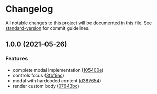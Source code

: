 # Changelog

All notable changes to this project will be documented in this file. See [standard-version](https://github.com/conventional-changelog/standard-version) for commit guidelines.

## 1.0.0 (2021-05-26)


### Features

* complete modal implementation ([105400e](https://github.com/brunoscopelliti/react-modal/commits/105400e3efa0c338e8160e90c4c0cd7d15ed2c0f))
* controls focus ([3fbf9ac](https://github.com/brunoscopelliti/react-modal/commits/3fbf9acf6ebe172228363a1e4250b618a27e61f6))
* modal with hardcoded content ([d387654](https://github.com/brunoscopelliti/react-modal/commits/d38765409699eb6e748e658065550ab4bb2ec835))
* render custom body ([07643bc](https://github.com/brunoscopelliti/react-modal/commits/07643bc1f4cbafd039295c7f0e16a7dddf37180e))
